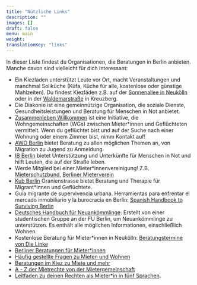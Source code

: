 ```yaml
---
title: "Nützliche Links"
description: ""
images: []
draft: false
menu: main
weight: 
translationKey: "links"
---
```


In dieser Liste findest du Organisationen, die Beratungen in Berlin anbieten. Manche davon sind vielleicht für dich interessant:

- Ein Kiezladen unterstützt Leute vor Ort, macht Veranstaltungen und manchmal Soliküche (Küfa, Küche für alle, kostenlose oder günstige Mahlzeiten). Du findest Kiezläden z.B. auf der [Sonnenallee in Neukölln](https://www.kiezladen.org/) oder in der [Waldemarstraße](https://www.facebook.com/mahallekiezladen/) in Kreuzberg.  
- Die Diakonie ist eine gemeinnützige Organisation, die soziale Dienste, Gesundheitsleistungen und Beratung für Menschen in Not anbietet.   
- [Zusammenleben Willkommen](https://zusammenleben-willkommen.de/) ist eine Initiative, die Wohngemeinschaften (WGs) zwischen Mieter\*innen und Geflüchteten vermittelt. Wenn du geflüchtet bist und auf der Suche nach einer Wohnung oder einem Zimmer bist, nimm Kontakt auf\!  
- [AWO Berlin](https://www.awoberlin.de/unsere-leistungen/angebote-finden-2/) bietet Beratung zu allen möglichen Themen an, von Migration zu Jugend zu Anmeldung.  
- [IB Berlin](https://ib-berlin.de/unsere-angebote/wohnungslosenhilfe-und-eingliederungshilfe) bietet Unterstützung und Unterkünfte für Menschen in Not und hilft Leuten, die auf der Straße leben.  
- Werde Mitglied bei einer Mieter\*innenvereinigung\! Z.B.  [Mieterschutzbund](https://www.mieterschutzbund.de/), [Berliner Mieterverein](https://www.berliner-mieterverein.de/)  
- [Kub Berlin](https://kub-berlin.org/de/) Oranienstrasse bietet Beratung und Therapie für Migrant\*innen und Geflüchtete.  
- Guía migrante de supervivencia urbana. Herramientas para enfrentar el mercado inmobiliario y la burocracia en Berlín: [Spanish Handbook to Surviving Berlin](https://bloquelatinoamericanoberlin.org/2023/03/14/herramientas-para-acceder-a-la-vivienda-en-berlin/)  
- [Deutsches Handbuch für Neuankömmlinge](https://astafu.de/sozialreader): Erstellt von einer studentischen Gruppe an der FU Berlin, um Neuankömmlinge zu unterstützen. Es enthält alle möglichen Informationen, einschließlich Wohnen.  
- Kostenlose Beratung für Mieter\*innen in Neukölln: [Beratungstermine von Die Linke](https://www.die-linke-neukoelln.de/termine/detail/mietensprechstunde/)  
- [Berliner Beratungen für Mieter\*innen](https://www.berlin.de/sen/wohnen/service/serviceadressen/mieterberatungen-in-den-bezirken/)  
- [Häufig gestellte Fragen zu Mieten und Wohnen](https://www.bmgev.de/mietrecht/fragen-und-antworten/)  
- [Beratungen im Kiez zu Miete und mehr](http://www.kiezversammlung44.de/beratungen-und-unterstuetzung)  
- [A \- Z der Mietrechte von der Mietergemeinschaft](https://www.bmgev.de/mietrecht/tipps-a-z/)  
- [Leitfaden zu deinen Rechten als Mieter\*in in fünf Sprachen](https://iniforum-berlin.de/2023/11/neuerscheinung-das-kleine-handbuch-wohnen-und-mieten/#more-52026).

